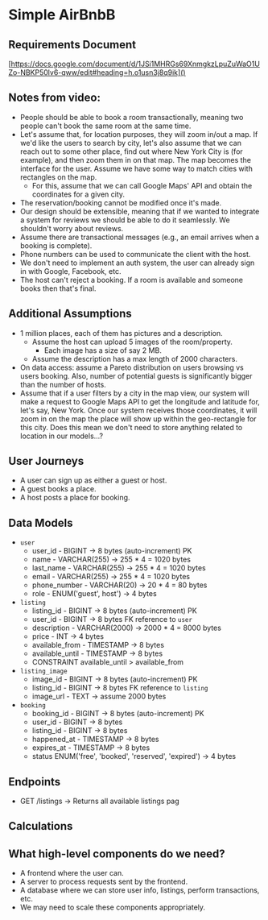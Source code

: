 # Simple AirBnbB

## Requirements Document
[https://docs.google.com/document/d/1JSi1MHRGs69XnmgkzLpuZuWaO1UZo-NBKP50lv6-qww/edit#heading=h.o1usn3j8q9ik]()

## Notes from video:
- People should be able to book a room transactionally, meaning two people can't book the same room at the same time.
- Let's assume that, for location purposes, they will zoom in/out a map. If we'd like the users to search by city, let's also assume that we can reach out to some other place, find out where New York City is (for example), and then zoom them in on that map. The map becomes the interface for the user. Assume we have some way to match cities with rectangles on the map.
  - For this, assume that we can call Google Maps' API and obtain the coordinates for a given city.
- The reservation/booking cannot be modified once it's made.
- Our design should be extensible, meaning that if we wanted to integrate a system for reviews we should be able to do it seamlessly. We shouldn't worry about reviews.
- Assume there are transactional messages (e.g., an email arrives when a booking is complete).
- Phone numbers can be used to communicate the client with the host.
- We don't need to implement an auth system, the user can already sign in with Google, Facebook, etc.
- The host can't reject a booking. If a room is available and someone books then that's final.

## Additional Assumptions
- 1 million places, each of them has pictures and a description.
  - Assume the host can upload 5 images of the room/property.
    - Each image has a size of say 2 MB.
  - Assume the description has a max length of 2000 characters.
- On data access: assume a Pareto distribution on users browsing vs users booking. Also, number of potential guests is significantly bigger than the number of hosts.
- Assume that if a user filters by a city in the map view, our system will make a request to Google Maps API to get the longitude and latitude for, let's say, New York. Once our system receives those coordinates, it will zoom in on the map the place will show up within the geo-rectangle for this city. Does this mean we don't need to store anything related to location in our models...?

## User Journeys
- A user can sign up as either a guest or host.
- A guest books a place.
- A host posts a place for booking.

## Data Models
- `user`
  - user_id - BIGINT -> 8 bytes (auto-increment) PK
  - name - VARCHAR(255) -> 255 * 4 = 1020 bytes
  - last_name - VARCHAR(255) -> 255 * 4 = 1020 bytes
  - email - VARCHAR(255) -> 255 * 4 = 1020 bytes
  - phone_number - VARCHAR(20) -> 20 * 4 = 80 bytes
  - role - ENUM('guest', host') -> 4 bytes
- `listing`
  - listing_id - BIGINT -> 8 bytes (auto-increment) PK
  - user_id - BIGINT -> 8 bytes FK reference to `user`
  - description - VARCHAR(2000) -> 2000 * 4 = 8000 bytes
  - price - INT -> 4 bytes
  - available_from - TIMESTAMP -> 8 bytes
  - available_until - TIMESTAMP -> 8 bytes
  - CONSTRAINT available_until > available_from
- `listing_image`
  - image_id - BIGINT -> 8 bytes (auto-increment) PK
  - listing_id - BIGINT -> 8 bytes FK reference to `listing`
  - image_url - TEXT -> assume 2000 bytes
- `booking`
  - booking_id - BIGINT -> 8 bytes (auto-increment) PK
  - user_id - BIGINT -> 8 bytes
  - listing_id - BIGINT -> 8 bytes
  - happened_at - TIMESTAMP -> 8 bytes
  - expires_at - TIMESTAMP -> 8 bytes
  - status ENUM('free', 'booked', 'reserved', 'expired') -> 4 bytes
 
## Endpoints
- GET /listings -> Returns all available listings pag

## Calculations


## What high-level components do we need?
- A frontend where the user can.
- A server to process requests sent by the frontend.
- A database where we can store user info, listings, perform transactions, etc.
- We may need to scale these components appropriately.
